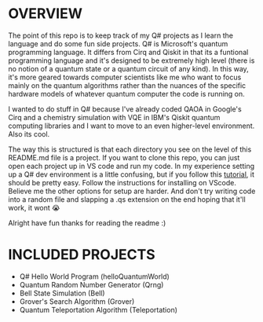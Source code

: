 # **OVERVIEW**

  The point of this repo is to keep track of my Q# projects as I learn the language and do some fun side projects. Q# is Microsoft's quantum programming language. It differs from Cirq and Qiskit in that its a funtional programming language and it's designed to be extremely high level (there is no notion of a quantum state or a quantum circuit of any kind). In this way, it's more geared towards computer scientists like me who want to focus mainly on the quantum algorithms rather than the nuances of the specific hardware models of whatever quantum computer the code is running on.  
  
  I wanted to do stuff in Q# because I've already coded QAOA in Google's Cirq and a chemistry simulation with VQE in IBM's Qiskit quantum computing libraries and I want to move to an even higher-level environment. Also its cool.  
  
  The way this is structured is that each directory you see on the level of this README.md file is a project. If you want to clone this repo, you can just open each project up in VS code and run my code. In my experience setting up a Q# dev environment is a little confusing, but if you follow this [tutorial](https://docs.microsoft.com/en-us/azure/quantum/how-to-command-line-local?view=qsharp-preview&tabs=tabid-vscode), it should be pretty easy. Follow the instructions for installing on VScode. Believe me the other options for setup are harder. And don't try writing code into a random file and slapping a .qs extension on the end hoping that it'll work, it wont :sob:  
  
  Alright have fun thanks for reading the readme :)
  
# **INCLUDED PROJECTS**
* Q# Hello World Program (helloQuantumWorld)
* Quantum Random Number Generator (Qrng)
* Bell State Simulation (Bell)
* Grover's Search Algorithm (Grover)
* Quantum Teleportation Algorithm (Teleportation)
